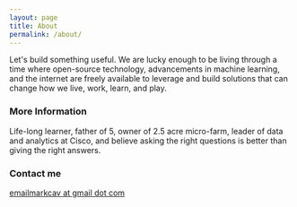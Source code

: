 ```yaml
---
layout: page
title: About
permalink: /about/
---
```


Let's build something useful. We are lucky enough to be living through a time where open-source technology, advancements in machine learning, and the internet are freely available to leverage and build solutions that can change how we live, work, learn, and play.

### More Information

Life-long learner, father of 5, owner of 2.5 acre micro-farm, leader of data and analytics at Cisco, and believe asking the right questions is better than giving the right answers.   

### Contact me

[emailmarkcav at gmail dot com](mailto:emailmarkcav@gmail.com)
